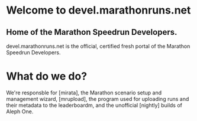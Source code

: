 # Welcome to devel.marathonruns.net
## Home of the Marathon Speedrun Developers.

devel.marathonruns.net is the official, certified fresh portal of the Marathon Speedrun Developers.

# What do we do?

We're responsble for [mirata], the Marathon scenario setup and management wizard, [mrupload], the program used for uploading runs and their metadata to the leaderboardm, and the unofficial [nightly] builds of Aleph One.
